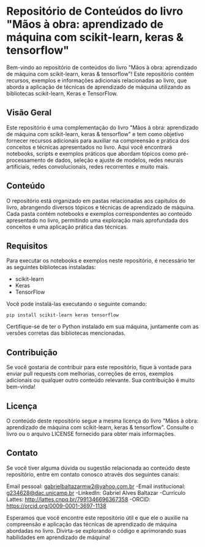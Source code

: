 # Repositório de Conteúdos do livro "Mãos à obra: aprendizado de máquina com scikit-learn, keras & tensorflow"

Bem-vindo ao repositório de conteúdos do livro "Mãos à obra: aprendizado de máquina com scikit-learn, keras & tensorflow"! Este repositório contém recursos, exemplos e informações adicionais relacionadas ao livro, que aborda a aplicação de técnicas de aprendizado de máquina utilizando as bibliotecas scikit-learn, Keras e TensorFlow.

## Visão Geral

Este repositório é uma complementação do livro "Mãos à obra: aprendizado de máquina com scikit-learn, keras & tensorflow" e tem como objetivo fornecer recursos adicionais para auxiliar na compreensão e prática dos conceitos e técnicas apresentados no livro. Aqui você encontrará notebooks, scripts e exemplos práticos que abordam tópicos como pré-processamento de dados, seleção e ajuste de modelos, redes neurais artificiais, redes convolucionais, redes recorrentes e muito mais.

## Conteúdo

O repositório está organizado em pastas relacionadas aos capítulos do livro, abrangendo diversos tópicos e técnicas de aprendizado de máquina. Cada pasta contém notebooks e exemplos correspondentes ao conteúdo apresentado no livro, permitindo uma exploração mais aprofundada dos conceitos e uma aplicação prática das técnicas.

## Requisitos

Para executar os notebooks e exemplos neste repositório, é necessário ter as seguintes bibliotecas instaladas:

- scikit-learn
- Keras
- TensorFlow

Você pode instalá-las executando o seguinte comando:

```
pip install scikit-learn keras tensorflow
```

Certifique-se de ter o Python instalado em sua máquina, juntamente com as versões corretas das bibliotecas mencionadas.

## Contribuição

Se você gostaria de contribuir para este repositório, fique à vontade para enviar pull requests com melhorias, correções de erros, exemplos adicionais ou qualquer outro conteúdo relevante. Sua contribuição é muito bem-vinda!

## Licença

O conteúdo deste repositório segue a mesma licença do livro "Mãos à obra: aprendizado de máquina com scikit-learn, keras & tensorflow". Consulte o livro ou o arquivo LICENSE fornecido para obter mais informações.

## Contato

Se você tiver alguma dúvida ou sugestão relacionada ao conteúdo deste repositório, entre em contato conosco através dos seguintes canais:

Email pessoal: gabrielbaltazarmw2@yahoo.com.br
-Email institucional: g234628@dac.unicamp.br
-LinkedIn: Gabriel Alves Baltazar
-Currículo Lattes: http://lattes.cnpq.br/7991346696367358
-ORCID: https://orcid.org/0009-0001-3697-1138

Esperamos que você encontre este repositório útil e que ele o auxilie na compreensão e aplicação das técnicas de aprendizado de máquina abordadas no livro. Divirta-se explorando o código e aprimorando suas habilidades em aprendizado de máquina!
